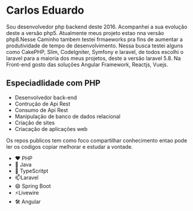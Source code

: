 <h1> Carlos Eduardo </h1>
<p>
 Sou desenvolvedor php backend deste 2016. Acompanhei a sua evolução deste a versão php5. Atualmente meus projeto estao nna versão php8.Nesse Caminho tambem testei frmaeworks pra fins de aumentar a produtividade de tempo de desenvolvimento. Nessa busca testei alguns como CakePHP, Slim, CodeIgniter, Symfony e laravel, de todos escolhi o laravel para a maioria dos meus projetos, deste a versão laravel 5.8. Na Front-end gosto das soluções Angular Framework, Reactjs, Vuejs.
 </p>
 
 ## Especiadlidade com PHP

- Desenvolvedor back-end
- Contrução de Api Rest
- Consumo de Api Rest 
- Manipulação de banco de dados relacional
- Criação de sites
- Criacação de aplicações web
  
 <p> Os repos publicos tem como foco compartilhar conhecimento entao pode ler os codigos copiar melhorar e estudar a vontade.</p>
 
- :heart: PHP
- 🔭 Java
- 🌱 TypeScritpt
- 📫Laravel
- 😄 Spring Boot
- ⚡Livewire
- 🛠 Angular
